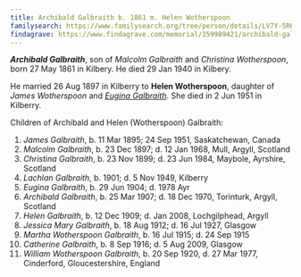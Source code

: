 ```yaml
---
title: Archibald Galbraith b. 1861 m. Helen Wotherspoon
familysearch: https://www.familysearch.org/tree/person/details/LV7Y-5RK
findagrave: https://www.findagrave.com/memorial/159989421/archibald-galbraith
---
```

***Archibald Galbraith***, son of *Malcolm Galbraith* and *Christina Wotherspoon*, born 27 May 1861 in Kilbery. He died 29 Jan 1940 in Kilbery.

He married 26 Aug 1897 in Kilberry to **Helen Wotherspoon**, daughter of *James Wotherspoon* and *[Eugina Galbraith](galbraith-eugina-1838-wotherspoon.md)*. She died in 2 Jun 1951 in Kilberry.

Children of Archibald and Helen (Wotherspoon) Galbraith:

1. *James Galbraith*, b. 11 Mar 1895; 24 Sep 1951, Saskatchewan, Canada
2. *Malcolm Galbraith*, b. 23 Dec 1897; d. 12 Jan 1968, Mull, Argyll, Scotland
3. *Christina Galbraith*, b. 23 Nov 1899; d. 23 Jun 1984, Maybole, Ayrshire, Scotland
4. *Lachlan Galbraith*, b. 1901; d. 5 Nov 1949, Kilberry
5. *Eugina Galbraith*, b. 29 Jun 1904; d. 1978 Ayr
6. *Archibald Galbraith*, b. 25 Mar 1907; d. 18 Dec 1970, Torinturk, Argyll, Scotland
7. *Helen Galbraith*, b. 12 Dec 1909; d. Jan 2008, Lochgilphead, Argyll
8. *Jessica Mary Galbraith*, b. 18 Aug 1912; d. 16 Jul 1927, Glasgow
9. *Martha Wotherspoon Galbraith*, b. 16 Jul 1915; d. 24 Sep 1915
10. *Catherine Galbraith*, b. 8 Sep 1916; d. 5 Aug 2009, Glasgow
11. *William Wotherspoon Galbraith*, b. 20 Sep 1920, d. 27 Mar 1977, Cinderford, Gloucestershire, England






